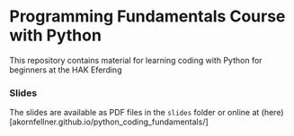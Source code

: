 # Programming Fundamentals Course with Python

This repository contains material for learning coding with Python for beginners at the HAK Eferding

### Slides

The slides are available as PDF files in the `slides` folder or online at (here)[akornfellner.github.io/python_coding_fundamentals/]
